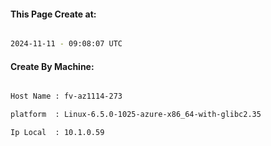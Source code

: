 
   
#### This Page Create at:

```bash

2024-11-11 - 09:08:07 UTC

```

#### Create By Machine:

```bash

Host Name : fv-az1114-273

platform  : Linux-6.5.0-1025-azure-x86_64-with-glibc2.35

Ip Local  : 10.1.0.59

```

